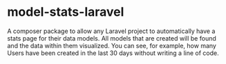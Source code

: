 # model-stats-laravel
A composer package to allow any Laravel project to automatically have a stats page for their data models. All models that are created will be found and the data within them visualized. You can see, for example, how many Users have been created in the last 30 days without writing a line of code. 
